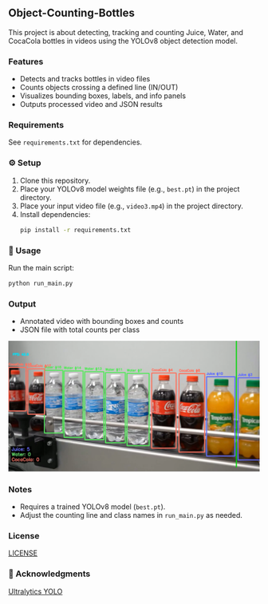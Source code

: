 ## Object-Counting-Bottles

This project is about detecting, tracking and counting Juice, Water, and CocaCola bottles in videos using the YOLOv8 object detection model. 

### Features
- Detects and tracks bottles in video files
- Counts objects crossing a defined line (IN/OUT)
- Visualizes bounding boxes, labels, and info panels
- Outputs processed video and JSON results

### Requirements
See `requirements.txt` for dependencies.

### ⚙️ Setup
1. Clone this repository.
2. Place your YOLOv8 model weights file (e.g., `best.pt`) in the project directory.
3. Place your input video file (e.g., `video3.mp4`) in the project directory.
4. Install dependencies:
   ```bash
   pip install -r requirements.txt
   ```

### 🚀 Usage
Run the main script:
```bash
python run_main.py
```

### Output
- Annotated video with bounding boxes and counts
- JSON file with total counts per class

![Sample Output](results/img2.png)

### Notes
- Requires a trained YOLOv8 model (`best.pt`).
- Adjust the counting line and class names in `run_main.py` as needed.

### License

[LICENSE](LICENSE) 

### 🙏 Acknowledgments
[Ultralytics YOLO](https://github.com/ultralytics/ultralytics)

